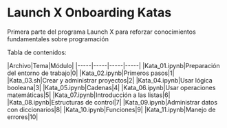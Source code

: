 # Launch X Onboarding Katas
Primera parte del programa Launch X para reforzar conocimientos fundamentales sobre programación

Tabla de contenidos:

|Archivo|Tema|Módulo|
|-----|-----|-----|-----|
|Kata_01.ipynb|Preparación del entorno de trabajo|0|
|Kata_02.ipynb|Primeros pasos|1|
|Kata_03.sh|Crear y administrar proyectos|2|
|Kata_04.ipynb|Usar lógica booleana|3|
|Kata_05.ipynb|Cadenas|4|
|Kata_06.ipynb|Usar operaciones matemáticas|5|
|Kata_07.ipynb|Introducción a las listas|6|
|Kata_08.ipynb|Estructuras de control|7|
|Kata_09.ipynb|Administrar datos con diccionarios|8|
|Kata_10.ipynb|Funciones|9|
|Kata_11.ipynb|Manejo de errores|10|
